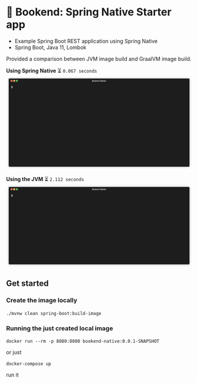 # 🚀 Bookend: Spring Native Starter app

- Example Spring Boot REST application using Spring Native
- Spring Boot, Java 11, Lombok

Provided a comparison between JVM image build and GraalVM image build.

**Using Spring Native** :hourglass_flowing_sand: `0.067 seconds`
<img src="https://github.com/antmordel/bookend-doc/blob/7a20cd9fcbc9556a8500f8606ee0fb9ba3e96cdf/assets/docker-jvm.gif?raw=true"
  width="1200" alt="Execution for Spring Native" />

**Using the JVM** :hourglass_flowing_sand: `2.112 seconds`
<img src="https://github.com/antmordel/bookend-doc/blob/7a20cd9fcbc9556a8500f8606ee0fb9ba3e96cdf/assets/docker-native.gif?raw=true"
  width="1200" alt="Execution for Spring on top of the JVM" />

## Get started

### Create the image locally
```shell
./mvnw clean spring-boot:build-image
```

### Running the just created local image 

```
docker run --rm -p 8080:8080 bookend-native:0.0.1-SNAPSHOT
```
or just
```
docker-compose up
```

run it
